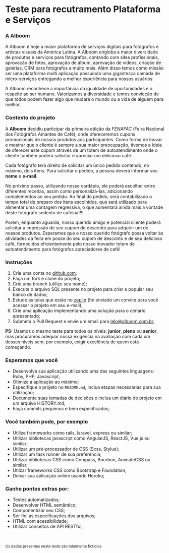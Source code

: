 # Teste para recutramento Plataforma e Serviços

### A Alboom

A Alboom é hoje a maior plataforma de serviços digitais para fotógrafos e artistas visuais da América Latina. A Alboom engloba a maior diversidade de produtos e serviços para fotógrafos, contando com sites profissionais, aprovação de fotos, aprovação de álbum, aprovação de vídeos, criação de galerias, CRM para fotógrafos e muito mais. Além disso temos como missão ser uma plataforma multi aplicação possuindo uma gigantesca camada de micro-serviços entregando a melhor experiência para nossos usuários.

A Alboom reconhece a importância da igualdade de oportunidades e o respeito ao ser humano. Valorizamos a diversidade e temos convicção de que todos podem fazer algo que mudará o mundo ou a vida de alguém para melhor.

### Contexto do projeto

A **Alboom** decidiu participar da primeira edição da _FENAFAC_ (Feira Nacional dos Fotógrafos Amantes de Café), onde ofereceremos cupons promocionais de nossos produtos aos participantes.
Como forma de inovar e mostrar que o cliente é sempre a sua maior preocupação, tivemos a ideia de oferecer este cupom através de um totem de autoatendimento onde o cliente também poderá solicitar e apreciar um delicioso café.

Cada fotógrafo terá direito de solicitar um único pedido contendo, no máximo, dois itens. Para solicitar o pedido, a pessoa deverá informar seu **nome** e **e-mail**.

No próximo passo, utilizando nosso cardápio, ele poderá escolher entre diferentes receitas, assim como personalizá-las, adicionando complementos ao seu pedido. Ao final do pedido, será contabilizado o tempo total de preparo dos itens escolhidos,
 que será utilizado para alimentar uma contagem regressiva, o que aumentará ainda mais a vontade deste fotógrafo sedento de cafeína!!!!

Porém, enquanto aguarda, nosso querido amigo e potencial cliente poderá solicitar a impressão de seu _cupom_ de desconto para adquirir um de nossos produtos. Esperamos que o nosso querido 
fotógrafo possa voltar às atividades da feira em posse do seu cupom de desconto e de seu delicioso café, fornecidos eficientemente pelo nosso inovador totem de autoatendimento para fotógrafos apreciadores de café!

### Instruções

1. Crie uma conta no [github.com](https://www.github.com/);
1. Faça um fork e clone do projeto;
1. Crie uma branch (utilize seu nome);
1. Execute o arquivo SQL presente no projeto para criar e popular seu banco de dados;
1. Estude as telas que estão no [zeplin](https://zeplin.io/) (foi enviado um convite para você acessar o projeto em seu e-mail);
1. Crie uma aplicação implementando uma solução para o cenário apresentado;
8. Submeta o Pull Request e envie um email para lelo@alboom.com.br;

**PS:** Usamos o mesmo teste para todos os níveis: **junior**, **pleno** ou **senior**, mas procuramos adequar nossa exigência na avaliação com cada um desses níveis sem, por exemplo, exigir excelência de quem está começando.

### Esperamos que você

* Desenvolva sua aplicação utilizando uma das seguintes linguagens: Ruby, PHP, Javascript;
* Otimize a aplicação ao máximo;
* Especifique o projeto no `README.md`, inclua etapas necessárias para sua utilização;
* Documente suas tomadas de decisões e inclua um diário do projeto em um arquivo HISTORY.md;
* Faça commits pequenos e bem especificados;

### Você também pode, por exemplo

* Utilize frameworks como rails, laravel, express ou similar;
* Utilizar bibliotecas javascript como AngularJS, ReactJS, Vue.js ou similar;
* Utilizar um pré-processador de CSS (Scss, Stylus);
* Utilizar um task runner de sua preferência;
* Utilizar bibliotecas CSS como Compass, Bourbon, AnimateCSS ou similar;
* Utilzar frameworks CSS como Bootstrap e Foundation;
* Deixar sua aplicação online usando Heroku;

### Ganhe pontos extras por:

* Testes automatizados;
* Desenvolver HTML semântico;
* Componentizar seu CSS;
* Ser fiel as especificações dos arquivos;
* HTML com acessibilidade;
* Utilizar conceitos de API RESTful;

<br><br><sub>Os dados presentes neste teste são totalmente fictícios.</sub>